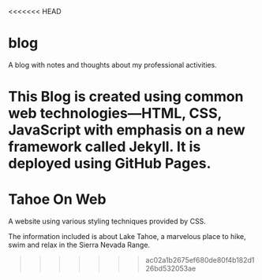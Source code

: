 <<<<<<< HEAD
# blog

A blog with notes and thoughts about my professional activities.

This Blog is created using common web technologies—HTML, CSS, JavaScript with emphasis on a new framework called Jekyll.
It is deployed using GitHub Pages.
=======
# Tahoe On Web
A website using various styling techniques provided by CSS.

The information included is about Lake Tahoe, a marvelous place to hike, swim and relax in the Sierra Nevada Range.
>>>>>>> ac02a1b2675ef680de80f4b182d126bd532053ae
